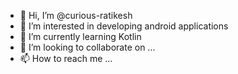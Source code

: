 - 👋 Hi, I’m @curious-ratikesh
- 👀 I’m interested in developing android applications
- 🌱 I’m currently learning Kotlin
- 💞️ I’m looking to collaborate on ...
- 📫 How to reach me ...

<!---
curious-ratikesh/curious-ratikesh is a ✨ special ✨ repository because its `README.md` (this file) appears on your GitHub profile.
You can click the Preview link to take a look at your changes.
--->
